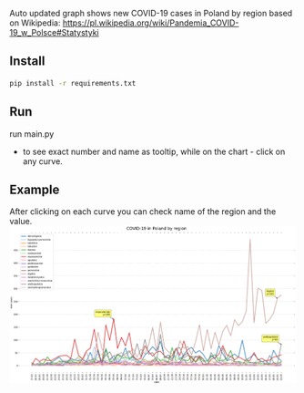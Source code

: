 Auto updated graph shows new COVID-19 cases in Poland by region based on 
Wikipedia: https://pl.wikipedia.org/wiki/Pandemia_COVID-19_w_Polsce#Statystyki

## Install
```bash
pip install -r requirements.txt
```

## Run
run main.py
* to see exact number and name as tooltip, while on the chart - click on any curve.

## Example
After clicking on each curve you can check name of the region and the value.
![graph](graph-example.png)